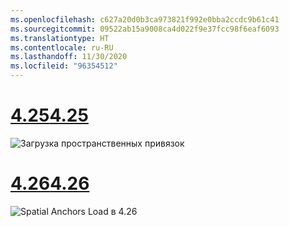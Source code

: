 ```yaml
---
ms.openlocfilehash: c627a20d0b3ca973821f992e0bba2ccdc9b61c41
ms.sourcegitcommit: 09522ab15a9008ca4d022f9e37fcc98f6eaf6093
ms.translationtype: HT
ms.contentlocale: ru-RU
ms.lasthandoff: 11/30/2020
ms.locfileid: "96354512"
---
```

# <a name="425"></a>[<span data-ttu-id="a72d6-101">4.25</span><span class="sxs-lookup"><span data-stu-id="a72d6-101">4.25</span></span>](#tab/425)

![Загрузка пространственных привязок](../images/unreal-spatialanchors-load.PNG)

# <a name="426"></a>[<span data-ttu-id="a72d6-103">4.26</span><span class="sxs-lookup"><span data-stu-id="a72d6-103">4.26</span></span>](#tab/426)

![Spatial Anchors Load в 4.26](../images/local-spatial-anchors-img-03.png)